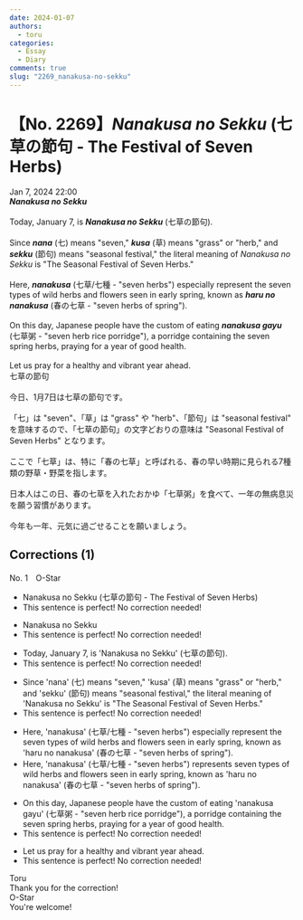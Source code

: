 ```yaml
---
date: 2024-01-07
authors:
  - toru
categories:
  - Essay
  - Diary
comments: true
slug: "2269_nanakusa-no-sekku"
---
```


# 【No. 2269】<strong><em>Nanakusa no Sekku</em></strong> (七草の節句 - The Festival of Seven Herbs)
<div class="date">Jan 7, 2024 22:00</div>
<div id="post"><div id="body_show_ori">
<strong><em>Nanakusa no Sekku</em></strong><br/><br/>Today, January 7, is <strong><em>Nanakusa no Sekku</em></strong> (七草の節句).<br/><br/>Since <strong><em>nana</em></strong> (七) means "seven," <strong><em>kusa</em></strong> (草) means "grass" or "herb," and <strong><em>sekku</em></strong> (節句) means "seasonal festival," the literal meaning of <em>Nanakusa no Sekku</em> is "The Seasonal Festival of Seven Herbs."<br/><br/>Here, <strong><em>nanakusa</em></strong> (七草/七種 - "seven herbs") especially represent the seven types of wild herbs and flowers seen in early spring, known as <strong><em>haru no nanakusa</em></strong> (春の七草 - "seven herbs of spring").<br/><br/>On this day, Japanese people have the custom of eating <strong><em>nanakusa gayu</em></strong> (七草粥 - "seven herb rice porridge"), a porridge containing the seven spring herbs, praying for a year of good health.<br/><br/>Let us pray for a healthy and vibrant year ahead.
</div></div>

<!-- more -->

<div id="post_ja"><div id="body_show_mo">
七草の節句<br/><br/>今日、1月7日は七草の節句です。<br/><br/>「七」は "seven"、「草」は "grass" や "herb"、「節句」は "seasonal festival" を意味するので、「七草の節句」の文字どおりの意味は "Seasonal Festival of Seven Herbs" となります。<br/><br/>ここで「七草」は、特に「春の七草」と呼ばれる、春の早い時期に見られる7種類の野草・野菜を指します。<br/><br/>日本人はこの日、春の七草を入れたおかゆ「七草粥」を食べて、一年の無病息災を願う習慣があります。<br/><br/>今年も一年、元気に過ごせることを願いましょう。
</div></div>

## Corrections (1)
<div id="block"><div class="first_name"> No. 1　<span class="just_name">O-Star</span></div><div id="block2">
<ul class="correction_field">
<li class="incorrect">Nanakusa no Sekku (七草の節句 - The Festival of Seven Herbs)</li>
<li class="corrected perfect">This sentence is perfect! No correction needed!</li>
</ul>
<ul class="correction_field">
<li class="incorrect">Nanakusa no Sekku</li>
<li class="corrected perfect">This sentence is perfect! No correction needed!</li>
</ul>
<ul class="correction_field">
<li class="incorrect">Today, January 7, is 'Nanakusa no Sekku' (七草の節句).</li>
<li class="corrected perfect">This sentence is perfect! No correction needed!</li>
</ul>
<ul class="correction_field">
<li class="incorrect">Since 'nana' (七) means "seven," 'kusa' (草) means "grass" or "herb," and 'sekku' (節句) means "seasonal festival," the literal meaning of 'Nanakusa no Sekku' is "The Seasonal Festival of Seven Herbs."</li>
<li class="corrected perfect">This sentence is perfect! No correction needed!</li>
</ul>
<ul class="correction_field">
<li class="incorrect">Here, 'nanakusa' (七草/七種 - "seven herbs") especially represent the seven types of wild herbs and flowers seen in early spring, known as 'haru no nanakusa' (春の七草 - "seven herbs of spring").</li>
<li class="corrected correct">
Here, 'nanakusa' (七草/七種 - "seven herbs")<span class="f_bold"> represents </span>seven types of wild herbs and flowers seen in early spring, known as 'haru no nanakusa' (春の七草 - "seven herbs of spring").
</li>
</ul>
<ul class="correction_field">
<li class="incorrect">On this day, Japanese people have the custom of eating 'nanakusa gayu' (七草粥 - "seven herb rice porridge"), a porridge containing the seven spring herbs, praying for a year of good health.</li>
<li class="corrected perfect">This sentence is perfect! No correction needed!</li>
</ul>
<ul class="correction_field">
<li class="incorrect">Let us pray for a healthy and vibrant year ahead.</li>
<li class="corrected perfect">This sentence is perfect! No correction needed!</li>
</ul>
</div><div class="name"><span class="just_name">Toru</span><br>
Thank you for the correction!
</div>
<div class="name"><span class="just_name">O-Star</span><br>
You're welcome!
</div>
</div>
